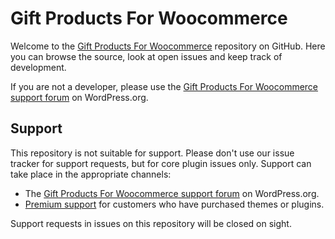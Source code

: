 # Gift Products For Woocommerce
Welcome to the [Gift Products For Woocommerce](https://wordpress.org/plugins/gift-products-for-woocommerce/) repository on GitHub. Here you can browse the source, look at open issues and keep track of development.

If you are not a developer, please use the [Gift Products For Woocommerce support forum](https://wordpress.org/support/plugin/gift-products-for-woocommerce/) on WordPress.org.

## Support
This repository is not suitable for support. Please don't use our issue tracker for support requests, but for core plugin issues only. Support can take place in the appropriate channels:

* The [Gift Products For Woocommerce support forum](https://wordpress.org/support/plugin/gift-products-for-woocommerce/) on WordPress.org.
* [Premium support](https://www.xeeshop.com/support-us/) for customers who have purchased themes or plugins.

Support requests in issues on this repository will be closed on sight.